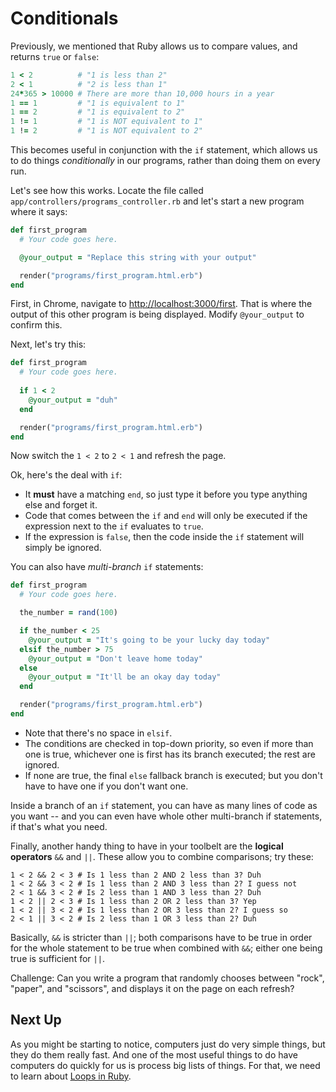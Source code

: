 # Conditionals

Previously, we mentioned that Ruby allows us to compare values, and returns `true` or `false`:

```ruby
1 < 2          # "1 is less than 2"
2 < 1          # "2 is less than 1"
24*365 > 10000 # There are more than 10,000 hours in a year
1 == 1         # "1 is equivalent to 1"
1 == 2         # "1 is equivalent to 2"
1 != 1         # "1 is NOT equivalent to 1"
1 != 2         # "1 is NOT equivalent to 2"
```

This becomes useful in conjunction with the `if` statement, which allows us to do things _conditionally_ in our programs, rather than doing them on every run.

Let's see how this works. Locate the file called `app/controllers/programs_controller.rb` and let's start a new program where it says:

```ruby
def first_program
  # Your code goes here.

  @your_output = "Replace this string with your output"

  render("programs/first_program.html.erb")
end
```

First, in Chrome, navigate to [http://localhost:3000/first](http://localhost:3000/first). That is where the output of this other program is being displayed. Modify `@your_output` to confirm this.

Next, let's try this:

```ruby
def first_program
  # Your code goes here.
  
  if 1 < 2
    @your_output = "duh"
  end

  render("programs/first_program.html.erb")
end
```

Now switch the `1 < 2` to `2 < 1` and refresh the page.

Ok, here's the deal with `if`:

 - It **must** have a matching `end`, so just type it before you type anything else and forget it.
 - Code that comes between the `if` and `end` will only be executed if the expression next to the `if` evaluates to `true`.
 - If the expression is `false`, then the code inside the `if` statement will simply be ignored.

You can also have _multi-branch_ `if` statements:

```ruby
def first_program
  # Your code goes here.

  the_number = rand(100)

  if the_number < 25
    @your_output = "It's going to be your lucky day today"
  elsif the_number > 75
    @your_output = "Don't leave home today"
  else
    @your_output = "It'll be an okay day today"
  end

  render("programs/first_program.html.erb")
end
```

 - Note that there's no space in `elsif`.
 - The conditions are checked in top-down priority, so even if more than one is true, whichever one is first has its branch executed; the rest are ignored.
 -  If none are true, the final `else` fallback branch is executed; but you don't have to have one if you don't want one.

Inside a branch of an `if` statement, you can have as many lines of code as you want -- and you can even have whole other multi-branch if statements, if that's what you need.

Finally, another handy thing to have in your toolbelt are the **logical operators** `&&` and `||`. These allow you to combine comparisons; try these:

```
1 < 2 && 2 < 3 # Is 1 less than 2 AND 2 less than 3? Duh
1 < 2 && 3 < 2 # Is 1 less than 2 AND 3 less than 2? I guess not
2 < 1 && 3 < 2 # Is 2 less than 1 AND 3 less than 2? Duh
1 < 2 || 2 < 3 # Is 1 less than 2 OR 2 less than 3? Yep
1 < 2 || 3 < 2 # Is 1 less than 2 OR 3 less than 2? I guess so
2 < 1 || 3 < 2 # Is 2 less than 1 OR 3 less than 2? Duh
```

Basically, `&&` is stricter than `||`; both comparisons have to be true in order for the whole statement to be true when combined with `&&`; either one being true is sufficient for `||`.

Challenge: Can you write a program that randomly chooses between "rock", "paper", and "scissors", and displays it on the page on each refresh?

## Next Up

As you might be starting to notice, computers just do very simple things, but they do them really fast. And one of the most useful things to do have computers do quickly for us is process big lists of things. For that, we need to learn about [Loops in Ruby](loops-in-ruby.md).